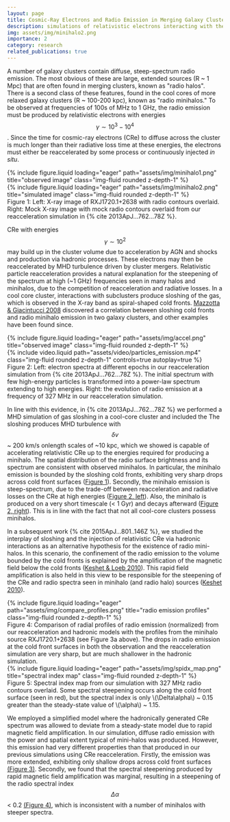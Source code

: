 ```yaml
---
layout: page
title: Cosmic-Ray Electrons and Radio Emission in Merging Galaxy Clusters
description: simulations of relativistic electrons interacting with the ICM
img: assets/img/minihalo2.png
importance: 2
category: research
related_publications: true
---
```


A number of galaxy clusters contain diffuse, steep-spectrum radio emission. The most obvious of these are large,
extended sources (R ~ 1 Mpc) that are often found in merging clusters, known as "radio halos". There is a second class
of these features, found in the cool cores of more relaxed galaxy clusters (R ~ 100-200 kpc), known as "radio
minihalos." To be observed at frequencies of 100s of MHz to 1 GHz, the radio emission must be produced by relativistic
electrons with energies $$\gamma \sim 10^3 - 10^4$$. Since the time for cosmic-ray electrons (CRe) to diffuse across the
cluster is much longer than their radiative loss time at these energies, the electrons must either be reaccelerated by
some process or continuously injected *in situ*.

<div id="figure1" class="row" width=700px >
    <div class="col-sm mt-2 mt-md-0">
        {% include figure.liquid loading="eager" path="assets/img/minihalo1.png" title="observed image" class="img-fluid rounded z-depth-1" %}
    </div>
    <div class="col-sm mt-2 mt-md-0">
        {% include figure.liquid loading="eager" path="assets/img/minihalo2.png" title="simulated image" class="img-fluid rounded z-depth-1" %}
    </div>
</div>
<div class="caption">
Figure 1: Left: X-ray image of RXJ1720.1+2638 with radio contours overlaid. Right: Mock X-ray image with 
    mock radio contours overlaid from our reacceleration simulation in {% cite 2013ApJ...762...78Z %}.
</div>

CRe with energies $$\gamma \sim 10^2$$ may build up in the cluster volume due to acceleration by AGN and shocks and
production via hadronic processes. These electrons may then be reaccelerated by MHD turbulence driven by cluster
mergers. Relativistic particle reacceleration provides a natural explanation for the steepening of the spectrum at high
(~1 GHz) frequencies seen in many halos and minihalos, due to the competition of reacceleration and radiative losses. In
a cool core cluster, interactions with subclusters produce sloshing of the gas, which is observed in the X-ray band as
spiral-shaped cold fronts. [Mazzotta & Giacintucci 2008](https://ui.adsabs.harvard.edu/abs/2008ApJ...675L...9M) discovered
a correlation between sloshing cold fronts and radio minihalo emission in two galaxy clusters, and other examples have
been found since.

<div id="figure2" class="row" width=700px >
    <div class="col-sm mt-2 mt-md-0">
        {% include figure.liquid loading="eager" path="assets/img/accel.png" title="observed image" class="img-fluid rounded z-depth-1" %}
    </div>
    <div class="col-sm mt-2 mt-md-0">
        {% include video.liquid path="assets/video/particles_emission.mp4" class="img-fluid rounded z-depth-1" controls=true autoplay=true %}
    </div>
</div>
<div class="caption">
Figure 2: Left: electron spectra at different epochs in our reacceleration simulation from 
   {% cite 2013ApJ...762...78Z %}. The initial spectrum with few high-energy particles is transformed into a 
   power-law spectrum extending to high energies. Right: the evolution of radio emission at a frequency of 327 MHz in our reacceleration simulation.
</div>

In line with this evidence, in {% cite 2013ApJ...762...78Z %} we performed a MHD simulation of gas sloshing in a cool-core cluster and
included the The sloshing produces MHD turbulence with $$\delta{v}$$ ~ 200 km/s onlength scales of ~10 kpc, which we
showed is capable of accelerating relativistic CRe up to the energies required for producing a minihalo. The spatial
distribution of the radio surface brightness and its spectrum are consistent with observed minihalos. In particular, the
minihalo emission is bounded by the sloshing cold fronts, exhibiting very sharp drops across cold front surfaces ([Figure 1](#figure1)).
Secondly, the minihalo emission is steep-spectrum, due to the trade-off between reacceleration and radiative losses on
the CRe at high energies ([Figure 2, left](#figure2)). Also, the minihalo is produced on a very short timescale (< 1 Gyr) and decays
afterward ([Figure 2, right](#figure2)). This is in line with the fact that not all cool-core clusters possess minihalos.  

In a subsequent work {% cite 2015ApJ...801..146Z %}, we studied the interplay of sloshing and the injection of relativistic CRe via hadronic interactions as an alternative hypothesis for the existence of radio mini-halos. In this scenario, the confinement of the radio emission to the volume bounded by the cold fronts is explained by the amplification of the magnetic field below the cold fronts ([Keshet & Loeb 2010](https://ui.adsabs.harvard.edu/abs/2010ApJ...722..737K)). This rapid field amplification is also held in this view to be responsible for the steepening of the CRe and radio spectra seen in minihalo (and radio halo) sources ([Keshet 2010](https://ui.adsabs.harvard.edu/abs/2010arXiv1011.0729K/abstract)).

<div class="row">
    <div id="figure3" class="col-sm mt-2 mt-md-0">
        {% include figure.liquid loading="eager" path="assets/img/compare_profiles.png" title="radio emission profiles" class="img-fluid rounded z-depth-1" %}
        <div class="caption">
            Figure 4: Comparison of radial profiles of radio emission (normalized) from our
            reacceleration and hadronic models with the profiles from the minihalo source
            RXJ1720.1+2638 (see Figure 3a above). The drops in radio emission at the cold front
            surfaces in both the observation and the reacceleration simulation are very sharp, but
            are much shallower in the hadronic simulation.
        </div>
    </div>
    <div id="figure4" class="col-sm mt-2 mt-md-0">
        {% include figure.liquid loading="eager" path="assets/img/spidx_map.png" title="spectral index map" class="img-fluid rounded z-depth-1" %}
        <div class="caption">
            Figure 5: Spectral index map from our simulation with 327 MHz radio contours overlaid.
            Some spectral steepening occurs along the cold front surface (seen in red), but the
            spectral index is only \(\Delta\alpha\) ~ 0.15 greater than the steady-state value of
            \(\alpha\) ~ 1.15.
        </div>
    </div>
</div>

We employed a simplified model where the hadronically generated CRe spectrum was allowed to deviate from a steady-state model due to rapid magnetic field amplification. In our simulation, diffuse radio emission with the power and spatial extent typical of mini-halos was produced. However, this emission had very different properties than that produced in our previous simulations using CRe reacceleration. Firstly, the emission was more extended, exhibiting only shallow drops across cold front surfaces [(Figure 3)](#figure3). Secondly, we found that the spectral steepening produced by rapid magnetic field amplification was marginal, resulting in a steepening of the radio spectral index $$\Delta\alpha$$ < 0.2 [(Figure 4)](#figure4), which is inconsistent with a number of minihalos with steeper spectra.
